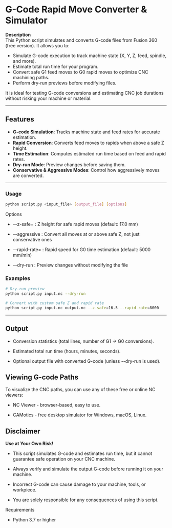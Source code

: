 # G-Code Rapid Move Converter & Simulator

**Description**  
This Python script simulates and converts G-code files from Fusion 360 (free version). It allows you to:

- Simulate G-code execution to track machine state (X, Y, Z, feed, spindle, and more).  
- Estimate total run time for your program.  
- Convert safe G1 feed moves to G0 rapid moves to optimize CNC machining paths.  
- Perform dry-run previews before modifying files.  

It is ideal for testing G-code conversions and estimating CNC job durations without risking your machine or material.

---

## Features

- **G-code Simulation**: Tracks machine state and feed rates for accurate estimation.  
- **Rapid Conversion**: Converts feed moves to rapids when above a safe Z height.  
- **Time Estimation**: Computes estimated run time based on feed and rapid rates.  
- **Dry-run Mode**: Preview changes before saving them.  
- **Conservative & Aggressive Modes**: Control how aggressively moves are converted.  

---

### Usage

```bash
python script.py <input_file> [output_file] [options]
```
Options

- --z-safe=<height> : Z height for safe rapid moves (default: 17.0 mm)

- --aggressive : Convert all moves at or above safe Z, not just conservative ones

- --rapid-rate=<rate> : Rapid speed for G0 time estimation (default: 5000 mm/min)

- --dry-run : Preview changes without modifying the file

### Examples
```bash
# Dry-run preview
python script.py input.nc --dry-run

# Convert with custom safe Z and rapid rate
python script.py input.nc output.nc --z-safe=16.5 --rapid-rate=8000
```
---

## Output

- Conversion statistics (total lines, number of G1 -> G0 conversions).

- Estimated total run time (hours, minutes, seconds).

- Optional output file with converted G-code (unless --dry-run is used).

## Viewing G-code Paths

To visualize the CNC paths, you can use any of these free or online NC viewers:

- NC Viewer - browser-based, easy to use.

- CAMotics - free desktop simulator for Windows, macOS, Linux.

## Disclaimer

 **Use at Your Own Risk!**

- This script simulates G-code and estimates run time, but it cannot guarantee safe operation on your CNC machine.

- Always verify and simulate the output G-code before running it on your machine.

- Incorrect G-code can cause damage to your machine, tools, or workpiece.

- You are solely responsible for any consequences of using this script.

Requirements

- Python 3.7 or higher
